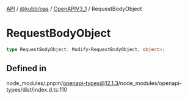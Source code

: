 [API](../../../../../packages.md) / [@kubb/oas](../../../index.md) / [OpenAPIV3\_1](../index.md) / RequestBodyObject

# RequestBodyObject

```ts
type RequestBodyObject: Modify<RequestBodyObject, object>;
```

## Defined in

node\_modules/.pnpm/openapi-types@12.1.3/node\_modules/openapi-types/dist/index.d.ts:110
